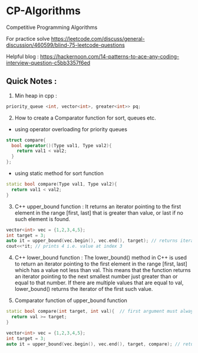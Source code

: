 # CP-Algorithms
Competitive Programming Algorithms

For practice solve https://leetcode.com/discuss/general-discussion/460599/blind-75-leetcode-questions

Helpful blog : https://hackernoon.com/14-patterns-to-ace-any-coding-interview-question-c5bb3357f6ed


## Quick Notes :

1. Min heap in cpp : 
```cpp
priority_queue <int, vector<int>, greater<int>> pq;
```
2. How to create a Comparator function for sort, queues etc.
- using operator overloading for priority queues
```cpp
struct compare{
  bool operator()(Type val1, Type val2){
    return val1 < val2;
  }
};
```
- using static method for sort function
```cpp
static bool compare(Type val1, Type val2){
  return val1 < val2;
}
```
3. C++ upper_bound function : It returns an iterator pointing to the first element in the range \[first, last\] that is greater than value, or last if no such element is found. 
```cpp
vector<int> vec = {1,2,3,4,5};
int target = 3;
auto it = upper_bound(vec.begin(), vec.end(), target); // returns iterator to index 3
cout<<*it; // prints 4 i.e. value at index 3
```
4. C++ lower_bound function : The lower_bound() method in C++ is used to return an iterator pointing to the first element in the range \[first, last\] which has a value not less than val. This means that the function returns an iterator pointing to the next smallest number just greater than or equal to that number. If there are multiple values that are equal to val, lower_bound() returns the iterator of the first such value.

5. Comparator function of upper_bound function
```cpp
static bool compare(int target, int val){  // first argument must always be target and second must point to forward iterator
  return val >= target;
}

vector<int> vec = {1,2,3,4,5};
int target = 3;
auto it = upper_bound(vec.begin(), vec.end(), target, compare); // returns iterator to index 3
```


